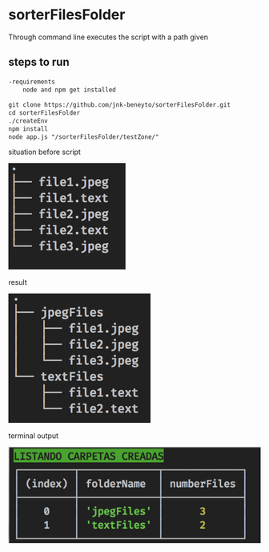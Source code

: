 # sorterFilesFolder

Through command line executes the script with a path given


## steps to run

    -requirements
        node and npm get installed

```
git clone https://github.com/jnk-beneyto/sorterFilesFolder.git
cd sorterFilesFolder
./createEnv
npm install
node app.js "/sorterFilesFolder/testZone/"
```

situation before script

![initial tree folder](/img/strInicial.png "INITIAL")

result

![final tree folder](/img/strFinal.png "FINAL")

terminal output

![data info](/img/resumenDatos.png "RESUMEN")
